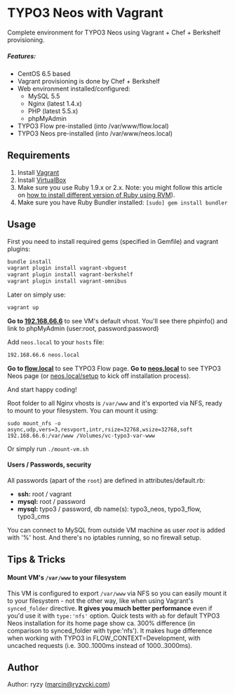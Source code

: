 # TYPO3 Neos with Vagrant

Complete environment for TYPO3 Neos using Vagrant + Chef + Berkshelf provisioning.

##### Features:
* CentOS 6.5 based
* Vagrant provisioning is done by Chef + Berkshelf
* Web environment installed/configured:
  * MySQL 5.5
  * Nginx (latest 1.4.x)
  * PHP (latest 5.5.x)
  * phpMyAdmin
* TYPO3 Flow pre-installed (into /var/www/flow.local)
* TYPO3 Neos pre-installed (into /var/www/neos.local)

## Requirements

1. Install [Vagrant](http://www.vagrantup.com/)
2. Install [VirtualBox](https://www.virtualbox.org/)
3. Make sure you use Ruby 1.9.x or 2.x.
  Note: you might follow this article on [how to install different version of Ruby using RVM](http://misheska.com/blog/2013/06/16/using-rvm-to-manage-multiple-versions-of-ruby/)).
4. Make sure you have Ruby Bundler installed:
  ```[sudo] gem install bundler```

## Usage

First you need to install required gems (specified in Gemfile) and vagrant plugins:

```bash
bundle install
vagrant plugin install vagrant-vbguest
vagrant plugin install vagrant-berkshelf
vagrant plugin install vagrant-omnibus
```

Later on simply use:
```bash
vagrant up
```

**Go to [192.168.66.6](http://192.168.66.6/)** to see VM's default vhost. You'll see there phpinfo() and link to phpMyAdmin (user:root, password:password)

Add `neos.local` to your `hosts` file:
```bash
192.168.66.6 neos.local
```
**Go to [flow.local](http://flow.local/)** to see TYPO3 Flow page.
**Go to [neos.local](http://neos.local/)** to see TYPO3 Neos page (or [neos.local/setup](http://neos.local/setup) to kick off installation process).

And start happy coding!

Root folder to all Nginx vhosts is `/var/www` and it's exported via NFS, ready to mount to your filesystem. You can mount it using:
```
sudo mount_nfs -o async,udp,vers=3,resvport,intr,rsize=32768,wsize=32768,soft 192.168.66.6:/var/www /Volumes/vc-typo3-var-www
```
Or simply run `./mount-vm.sh`

#### Users / Passwords, security

All passwords (apart of the `root`) are defined in attributes/default.rb:

* **ssh:** root / vagrant
* **mysql:** root / password
* **mysql:** typo3 / password, db name(s): typo3\_neos, typo3\_flow, typo3\_cms

You can connect to MySQL from outside VM machine as user _root_ is added with '%' host. And there's no iptables running, so no firewall setup.

## Tips & Tricks

#### Mount VM's `/var/www` to your filesystem

This VM is configured to export `/var/www` via NFS so you can easily mount it to your filesystem - not the other way, like when using Vagrant's `synced_folder` directive. **It gives you much better performance** even if you'd use it with `type:'nfs'` option. Quick tests with `ab` for default TYPO3 Neos installation for its home page show ca. 300% difference (in comparison to synced\_folder with type:'nfs'). It makes huge difference when working with TYPO3 in FLOW_CONTEXT=Development, with uncached requests (i.e. 300..1000ms instead of 1000..3000ms).


## Author

Author: ryzy (<marcin@ryzycki.com>)